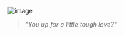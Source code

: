 ![image](https://i.pinimg.com/736x/34/12/ef/3412efc4606ea2ec22c1f5febb253f72.jpg)

> *"You up for a little tough love?"*
